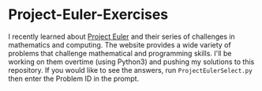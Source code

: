 # Project-Euler-Exercises

I recently learned about [Project Euler](https://projecteuler.net) and their series of challenges in mathematics and computing. The website provides a wide variety of problems that challenge mathematical and programming skills. I'll be working on them overtime (using Python3) and pushing my solutions to this repository. If you would like to see the answers, run `ProjectEulerSelect.py` then enter the Problem ID in the prompt.
